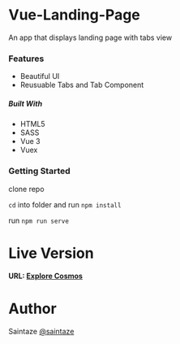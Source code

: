 # Vue-Landing-Page
An app that displays landing page with tabs view  

### Features
+ Beautiful UI
+ Reusuable Tabs and Tab Component
##### Built With
+ HTML5
+ SASS
+ Vue 3
+ Vuex

### Getting Started
clone repo

`cd` into folder and run `npm install`

run `npm run serve`

# Live Version
#### URL: [Explore Cosmos](https://vue-landing-page-jade.vercel.app)

# Author
Saintaze [@saintaze](https://github.com/saintaze/)